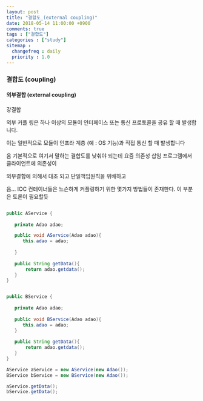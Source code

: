 ```yaml
---
layout: post
title: "결합도_(external coupling)"
date: 2018-05-14 11:00:00 +0900
comments: true
tags : ["결합도"]
categories : ["study"]
sitemap :
  changefreq : daily
  priority : 1.0
---
```


### 결합도 (coupling)

#### 외부결합 (external coupling) 

강결합 

외부 커플 링은 하나 이상의 모듈이 인터페이스 또는 통신 프로토콜을 공유 할 때 발생합니다. 

이는 일반적으로 모듈이 인프라 계층 (예 : OS 기능)과 직접 통신 할 때 발생합니다

음 기본적으로 여기서 말하는 결합도를 낮춰야 되는데 요즘 의존성 삽임 프로그램에서 클라이언트에 의존성이 

외부결합에 의해서 대조 되고 단일책임원칙을 위배하고 

음... IOC 컨테이너들은 느슨하게 커플링하기 위한 몇가지 방법들이 존재한다. 이 부분은 토론이 필요할듯


```java

public AService {
    
   private Adao adao;

   public void AService(Adao adao){
      this.adao = adao;
      
   }
   
   public String getData(){
       return adao.getdata();
   }
}


public BService {
    
   private Adao adao;
   
   public void BService(Adao adao){
      this.adao = adao;
   }
   
   public String getData(){
       return adao.getdata();
   }
}

AService aService = new AService(new Adao());
BService bService = new BService(new Adao());

aService.getData();
bService.getData();


```
